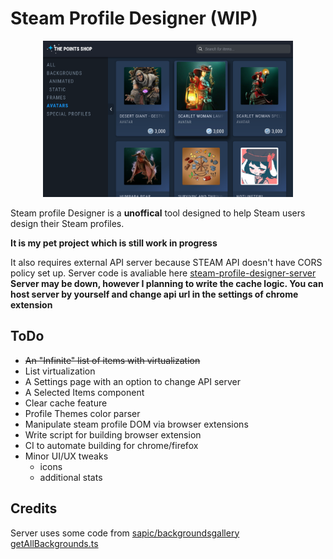 # Steam Profile Designer (WIP)

<p align="center">
  <img src="./public/app_screenshot.png" alt="Early app screenshot" width="400"/>
</p>

Steam profile Designer is a **unoffical** tool designed to help Steam users design their Steam profiles.

**It is my pet project which is still work in progress**

It also requires external API server because STEAM API doesn't have CORS policy set up.
Server code is avaliable here [steam-profile-designer-server](https://github.com/kyceblake/steam-profile-designer-server)
**Server may be down, however I planning to write the cache logic. You can host server by yourself and change api url in the settings of chrome extension**

## ToDo

- ~~An "Infinite" list of items with virtualization~~
- List virtualization
- A Settings page with an option to change API server
- A Selected Items component
- Clear cache feature
- Profile Themes color parser
- Manipulate steam profile DOM via browser extensions
- Write script for building browser extension
- CI to automate building for chrome/firefox
- Minor UI/UX tweaks
  - icons
  - additional stats

## Credits

Server uses some code from [sapic/backgroundsgallery getAllBackgrounds.ts](https://github.com/sapic/backgroundsgallery/blob/master/utils/backgrounds/getAllBackgrounds.ts)

